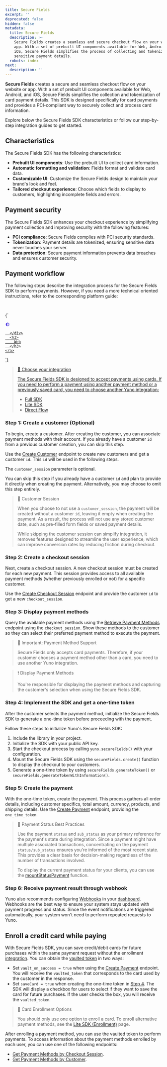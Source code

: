 ```yaml
---
title: Secure Fields
excerpt: ''
deprecated: false
hidden: false
metadata:
  title: Secure Fields
  description: >-
    Secure Fields creates a seamless and secure checkout flow on your website or
    app. With a set of prebuilt UI components available for Web, Android, and
    iOS, Secure Fields simplifies the process of collecting and tokenizing
    sensitive payment details.
  robots: index
next:
  description: ''
---
```

**Secure Fields** creates a secure and seamless checkout flow on your website or app. With a set of prebuilt UI components available for Web, Android, and iOS, Secure Fields simplifies the collection and tokenization of card payment details. This SDK is designed specifically for card payments and provides a PCI-compliant way to securely collect and process card information.

Explore below the Secure Fields SDK characteristics or follow our step-by-step integration guides to get started.

## Characteristics

The Secure Fields SDK has the following characteristics:

* **Prebuilt UI components**: Use the prebuilt UI to collect card information.
* **Automatic formatting and validation**: Fields format and validate card data.
* **Customizable UI**: Customize the Secure Fields design to maintain your brand's look and feel.
* **Tailored checkout experience**: Choose which fields to display to customers, highlighting incomplete fields and errors.

## Payment security

The Secure Fields SDK enhances your checkout experience by simplifying payment collection and improving security with the following features:

* **PCI compliance**: Secure Fields complies with PCI security standards.
* **Tokenization**: Payment details are tokenized, ensuring sensitive data never touches your server.
* **Data protection**: Secure payment information prevents data breaches and ensures customer security.

## Payment workflow

The following steps describe the integration process for the Secure Fields SDK to perform payments. However, if you need a more technical oriented instructions, refer to the corresponding platform guide:

<Shelf classname="platform_shelf">
  <YunoCard title="Web" href="/docs/secure-fields-payment" />
</Shelf>

<br />

<HTMLBlock>{`
<body>
  <section class="platform_shelf">
    <a class="platform_buttons" href="/docs/secure-fields-payment">
      <div class="svg_content">
        <svg xmlns="http://www.w3.org/2000/svg" width="15" height="14" viewBox="0 0 15 14" fill="none">
          <path
            d="M7.5 1.3125C6.37512 1.3125 5.2755 1.64607 4.3402 2.27102C3.40489 2.89597 2.67591 3.78423 2.24544 4.82349C1.81496 5.86274 1.70233 7.00631 1.92179 8.10958C2.14124 9.21284 2.68292 10.2263 3.47833 11.0217C4.27374 11.8171 5.28716 12.3588 6.39043 12.5782C7.49369 12.7977 8.63726 12.685 9.67651 12.2546C10.7158 11.8241 11.604 11.0951 12.229 10.1598C12.8539 9.2245 13.1875 8.12488 13.1875 7C13.1859 5.49207 12.5862 4.04636 11.5199 2.98009C10.4536 1.91382 9.00793 1.31409 7.5 1.3125ZM11.7859 4.8125H9.84828C9.62501 3.93395 9.25006 3.10113 8.74031 2.35156C9.39156 2.52657 9.99897 2.83594 10.5235 3.25977C11.048 3.68361 11.478 4.21252 11.7859 4.8125ZM7.5 2.19352C8.15625 2.90445 8.64844 3.80953 8.94211 4.8125H6.05789C6.35156 3.80953 6.84375 2.90555 7.5 2.19352ZM5.75 7C5.75008 6.56023 5.78666 6.12122 5.85938 5.6875H9.14063C9.28573 6.55648 9.28573 7.44352 9.14063 8.3125H5.85938C5.78666 7.87878 5.75008 7.43977 5.75 7ZM6.05789 9.1875H8.94211C8.64844 10.1905 8.15625 11.0945 7.5 11.8065C6.84375 11.0945 6.35156 10.1905 6.05789 9.1875ZM8.74031 11.6484C9.25006 10.8989 9.62501 10.066 9.84828 9.1875H11.7859C11.478 9.78748 11.048 10.3164 10.5235 10.7402C9.99897 11.1641 9.39156 11.4734 8.74031 11.6484ZM10.0271 8.3125C10.1576 7.44237 10.1576 6.55763 10.0271 5.6875H12.1304C12.3732 6.54565 12.3732 7.45435 12.1304 8.3125H10.0271Z"
            fill="#513CE1" />
        </svg>

      </div>
      <h3>
        Web
      </h3>
    </a>
  </section>
</body>
`}</HTMLBlock>

> 📘 Choose your integration
>
> The Secure Fields SDK is designed to accept payments using cards. If you need to perform a payment using another payment method or a previously saved card, you need to choose another Yuno integration:
>
> * [Full SDK](/docs/secure-fields-payment)
> * [Lite SDK](/docs/secure-fields-payment)
> * [Direct Flow](/docs/secure-fields-payment)

### Step 1: Create a customer (Optional)

To begin, create a customer. After creating the customer, you can associate payment methods with their account. If you already have a customer `id` from a previous customer creation, you can skip this step.

Use the [Create Customer](ref:create-customer) endpoint to create new customers and get a customer `id`. This `id` will be used in the following steps.

The `customer_session` parameter is optional.

You can skip this step if you already have a customer `id` and plan to provide it directly when creating the payment. Alternatively, you may choose to omit this step entirely.

> 📘 Customer Session
>
> When you choose to not use a `customer_session`, the payment will be created without a customer `id`, leaving it empty when creating the payment. As a result, the process will not use any stored customer date, such as pre-filled form fields or saved payment details.
>
> While skipping the customer session can simplify integration, it removes features designed to streamline the user experience, which can improve conversion rates by reducing friction during checkout.

### Step 2: Create a checkout session

Next, create a checkout session. A new checkout session must be created for each new payment. This session provides access to all available payment methods (whether previously enrolled or not) for a specific customer.

Use the [Create Checkout Session](ref:create-checkout-session) endpoint and provide the customer `id` to get a new `checkout_session`.

### Step 3: Display payment methods

Query the available payment methods using the [Retrieve Payment Methods](ref:retrieve-payment-methods-for-checkout) endpoint using the `checkout_session`. Show these methods to the customer so they can select their preferred payment method to execute the payment.

> 📘 Important: Payment Method Support
>
> Secure Fields only accepts card payments. Therefore, if your customer chooses a payment method other than a card, you need to use another Yuno integration.

> ❗️ Display Payment Methods
>
> You're responsible for displaying the payment methods and capturing the customer's selection when using the Secure Fields SDK.

### Step 4: Implement the SDK and get a one-time token

After the customer selects the payment method, initialize the Secure Fields SDK to generate a one-time token before proceeding with the payment.

Follow these steps to initialize Yuno's Secure Fields SDK:

1. Include the library in your project.
2. Initialize the SDK with your public API key.
3. Start the checkout process by calling `yuno.secureFields()` with your configuration.
4. Mount the Secure Fields SDK using the `secureFields.create()` function to display the checkout to your customers.
5. Generate a one-time token by using `secureFields.generateToken()` or `secureFields.generateTokenWithInformation()`.

### Step 5: Create the payment

With the one-time token, create the payment. This process gathers all order details, including customer specifics, total amount, currency, products, and shipping details. Use the [Create Payment](ref:create-payment) endpoint, providing the `one_time_token`.

> 📘 Payment Status Best Practices
>
> Use the payment `status` and `sub_status` as your primary reference for the payment's state during integration. Since a payment might have multiple associated transactions, concentrating on the payment `status/sub_status` ensures you're informed of the most recent state. This provides a clear basis for decision-making regardless of the number of transactions involved.
>
> To display the current payment status for your clients, you can use the [mountStatusPayment](/docs/payment-status#step-3-use-status) function.

### Step 6: Receive payment result through webhook

Yuno also recommends configuring [Webhooks](doc:webhooks) in your [dashboard](https://auth.y.uno/u/login?). Webhooks are the best way to ensure your system stays updated with payment progress and status. Since the event notifications are triggered automatically, your system won't need to perform repeated requests to Yuno.

## Enroll a credit card while paying

With Secure Fields SDK, you can save credit/debit cards for future purchases within the same payment request without the enrollment [integration](enrollment-lite). You can obtain the [vaulted token](doc:tokens) in two ways:

* Set `vault_on_success = true` when using the [Create Payment](ref:create-payment) endpoint. You will receive the `vaulted_token` that corresponds to the card used by the customer in the response.
* Set `saveCard = true` when creating the one-time token in [Step 4](#step-4-implement-the-sdk-and-get-a-one-time-token). The SDK will display a checkbox for users to select if they want to save the card for future purchases. If the user checks the box, you will receive the `vaulted_token`.

> 📘 Card Enrollment Options
>
> You should only use one option to enroll a card. To enroll alternative payment methods, see the [Lite SDK (Enrollment)](enrollment-lite) page.

After enrolling a payment method, you can use the vaulted token to perform payments. To access information about the payment methods enrolled by each user, you can use one of the following endpoints:

* [Get Payment Methods by Checkout Session](ref:retrieve-payment-methods-for-checkout).
* [Get Payment Methods by Customer](ref:retrieve-enrolled-payment-methods-api).